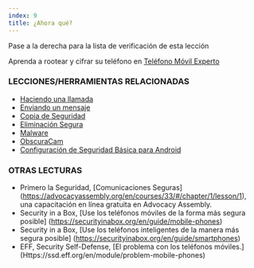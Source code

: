 ```yaml
---
index: 9
title: ¿Ahora qué?
---
```

Pase a la derecha para la lista de verificación de esta lección

Aprenda a rootear y cifrar su teléfono en [Teléfono Móvil Experto](umbrella://lesson/mobile-phones/2)

### LECCIONES/HERRAMIENTAS RELACIONADAS

*   [Haciendo una llamada](umbrella://lesson/making-a-call)
*   [Enviando un mensaje](umbrella://lesson/sending-a-message)
*   [Copia de Seguridad](umbrella://lesson/backing-up)
*   [Eliminación Segura](umbrella://lesson/safely-deleting)
*   [Malware](umbrella://lesson/malware)
*   [ObscuraCam](umbrella://lesson/obscuracam)
*   [Configuración de Seguridad Básica para Android](umbrella://lesson/android)

### OTRAS LECTURAS

*   Primero la Seguridad, [Comunicaciones Seguras] (https://advocacyassembly.org/en/courses/33/#/chapter/1/lesson/1), una capacitación en línea gratuita en Advocacy Assembly.
*   Security in a Box, [Use los teléfonos móviles de la forma más segura posible] (https://securityinabox.org/en/guide/mobile-phones)
*   Security in a Box, [Use los teléfonos inteligentes de la manera más segura posible] (https://securityinabox.org/en/guide/smartphones)
*   EFF, Security Self-Defense, [El problema con los teléfonos móviles.] (Https://ssd.eff.org/en/module/problem-mobile-phones)